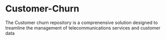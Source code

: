 # Customer-Churn
The Customer churn repository is a comprenensive solution designed to treamline the management  of telecommunications  services and customer data
